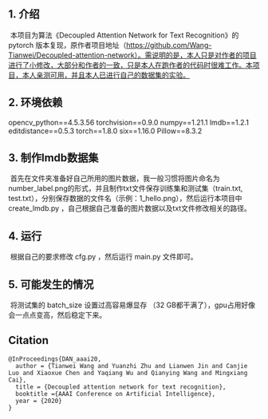 ## 1. 介绍

​        本项目为算法《Decoupled Attention Network for Text Recognition》的 pytorch 版本复现，原作者项目地址（https://github.com/Wang-Tianwei/Decoupled-attention-network）。需说明的是，本人只是对作者的项目进行了小修改，大部分和作者的一致，只是本人在跑作者的代码时很难工作。本项目，本人亲测可用，并且本人已进行自己的数据集的实验。

## 2. 环境依赖

opencv_python==4.5.3.56
torchvision==0.9.0
numpy==1.21.1
lmdb==1.2.1
editdistance==0.5.3
torch==1.8.0
six==1.16.0
Pillow==8.3.2

## 3. 制作lmdb数据集

​          首先在文件夹准备好自己所用的图片数据，我一般习惯将图片命名为 number_label.png的形式，并且制作txt文件保存训练集和测试集（train.txt, test.txt），分别保存数据的文件名（示例：1_hello.png），然后运行本项目中 create_lmdb.py ，自己根据自己准备的图片数据以及txt文件修改相关的路径。

## 4. 运行

​         根据自己的要求修改 cfg.py ，然后运行 main.py 文件即可。

## 5. 可能发生的情况

​         将测试集的 batch_size 设置过高容易爆显存 （32 GB都干满了），gpu占用好像会一点点变高，然后稳定下来。

## Citation

```
@InProceedings{DAN_aaai20,
  author = {Tianwei Wang and Yuanzhi Zhu and Lianwen Jin and Canjie Luo and Xiaoxue Chen and Yaqiang Wu and Qianying Wang and Mingxiang Cai}, 
  title = {Decoupled attention network for text recognition}, 
  booktitle ={AAAI Conference on Artificial Intelligence}, 
  year = {2020}
}
```

